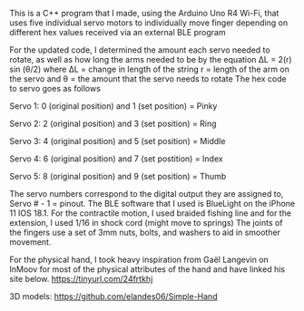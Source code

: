 This is a C++ program that I made, using the Arduino Uno R4 Wi-Fi, that uses five individual servo motors to individually move finger depending on different hex values received via an external BLE program

For the updated code, I determined the amount each servo needed to rotate, as well as how long the arms needed to be by the equation ΔL = 2(r) sin (θ/2) where ΔL = change in length of the string r = length of the arm on the servo and  θ = the amount that the servo needs to rotate
The hex code to servo goes as follows

Servo 1: 0 (original position) and 1 (set position) = Pinky

Servo 2: 2 (original position) and 3 (set position) = Ring

Servo 3: 4 (original position) and 5 (set position) = Middle

Servo 4: 6 (original position) and 7 (set postition) = Index

Servo 5: 8 (original position) and 9 (set position) = Thumb

The servo numbers correspond to the digital output they are assigned to, Servo # - 1 = pinout.
The BLE software that I used is BlueLight on the iPhone 11 IOS 18.1.
For the contractile motion, I used braided fishing line and for the extension, I used 1/16 in shock cord (might move to springs)
The joints of the fingers use a set of 3mm nuts, bolts, and washers to aid in smoother movement.

For the physical hand, I took heavy inspiration from Gaël Langevin on InMoov for most of the physical attributes of the hand and have linked his site below.
https://tinyurl.com/24frtkhj 

3D models: https://github.com/elandes06/Simple-Hand
